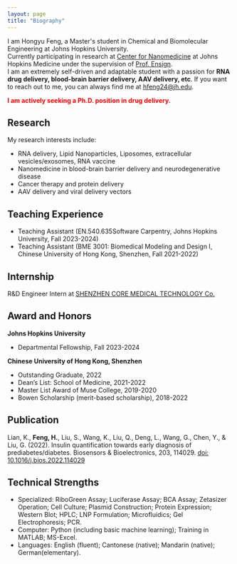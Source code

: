 ```yaml
---
layout: page
title: "Biography"
---
```


I am Hongyu Feng, a Master's student in Chemical and Biomolecular Engineering at Johns Hopkins University.  
Currently participating in research at [Center for Nanomedicine](https://www.hopkinsmedicine.org/wilmer/research/center-for-nanomedicine) at Johns Hopkins Medicine under the supervision of [Prof. Ensign](https://www.hopkinsmedicine.org/profiles/details/laura-ensign).  
I am an extremely self-driven and adaptable student with a passion for **RNA drug delivery, blood-brain barrier delivery, AAV delivery, etc**. If you want to reach out to me, you can always find me at <hfeng24@jh.edu>.   

<span style="color:red">**I am actively seeking a Ph.D. position in drug delivery.**</span>

## Research
My research interests include:  
* RNA delivery, Lipid Nanoparticles, Liposomes, extracellular vesicles/exosomes, RNA vaccine
* Nanomedicine in blood-brain barrier delivery and neurodegenerative disease 
* Cancer therapy and protein delivery
* AAV delivery and viral delivery vectors

## Teaching Experience
* Teaching Assistant (EN.540.635Software Carpentry, Johns Hopkins University, Fall 2023-2024)  
* Teaching Assistant (BME 3001: Biomedical Modeling and Design I, Chinese University of Hong Kong, Shenzhen, Fall 2021-2022)  

## Internship
R&D Engineer Intern at [SHENZHEN CORE MEDICAL TECHNOLOGY Co.](https://www.coretechmed.com/about-us/)

## Award and Honors

**Johns Hopkins University**
* Departmental Fellowship, Fall 2023-2024  

**Chinese University of Hong Kong, Shenzhen**
* Outstanding Graduate, 2022
* Dean’s List: School of Medicine, 2021-2022    
* Master List Award of Muse College, 2019-2020  
* Bowen Scholarship (merit-based scholarship), 2018-2022

## Publication 
Lian, K., **Feng, H.**, Liu, S., Wang, K., Liu, Q., Deng, L., Wang, G., Chen, Y., & Liu, G. (2022). Insulin quantification towards early diagnosis of prediabetes/diabetes. Biosensors & Bioelectronics, 203, 114029. [doi: 10.1016/j.bios.2022.114029](10.1016/j.bios.2022.114029)

## Technical Strengths
* Specialized: RiboGreen Assay; Luciferase Assay; BCA Assay; Zetasizer Operation; Cell Culture;   Plasmid Construction; Protein Expression; Western Blot; HPLC; LNP Formulation; Microfluidics;   Gel Electrophoresis; PCR.
* Computer: Python (including basic machine learning); Training in MATLAB; MS-Excel.
* Languages: English (fluent); Cantonese (native); Mandarin (native); German(elementary).

